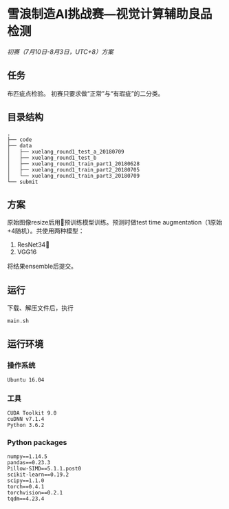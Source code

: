 # 雪浪制造AI挑战赛—视觉计算辅助良品检测

*初赛（7月10日-8月3日，UTC+8）方案*



## 任务

布匹疵点检验。
初赛只要求做“正常”与“有瑕疵”的二分类。

## 目录结构

```
.
├── code
├── data
│   ├── xuelang_round1_test_a_20180709
│   ├── xuelang_round1_test_b
│   ├── xuelang_round1_train_part1_20180628
│   ├── xuelang_round1_train_part2_20180705
│   └── xuelang_round1_train_part3_20180709
└── submit
```

## 方案

原始图像resize后用预训练模型训练。预测时做test time augmentation（1原始+4随机）。共使用两种模型：

1. ResNet34
2. VGG16

将结果ensemble后提交。

## 运行

下载、解压文件后，执行

```
main.sh
```

## 运行环境

### 操作系统
```
Ubuntu 16.04
```

### 工具
```
CUDA Toolkit 9.0 
cuDNN v7.1.4
Python 3.6.2
```

### Python packages
```
numpy==1.14.5
pandas==0.23.3
Pillow-SIMD==5.1.1.post0
scikit-learn==0.19.2
scipy==1.1.0
torch==0.4.1
torchvision==0.2.1
tqdm==4.23.4
```